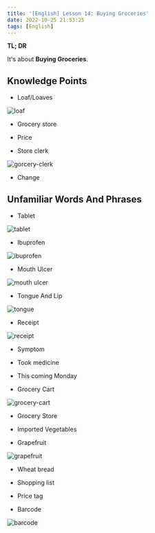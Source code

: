 ```yaml
---
title: '[English] Lesson 14: Buying Groceries'
date: 2022-10-25 21:53:25
tags: [English]
---
```




**TL; DR**



It's about **Buying Groceries**.



<!--more-->



## Knowledge Points



+ Loaf/Loaves



![loaf](./loaf.png)



+ Grocery store



+ Price



+ Store clerk

  

![gorcery-clerk](./gorcery-clerk.png)



+ Change







## Unfamiliar Words And Phrases



+ Tablet



![tablet](./tablet.png)



+ Ibuprofen



![ibuprofen](./ibuprofen.png)



+ Mouth Ulcer



![mouth ulcer](./mouth-ulcer.png)



+ Tongue And Lip



![tongue](./tongue.png)



+ Receipt



![receipt](./receipt.png)



+ Symptom



+ Took medicine



+ This coming Monday



+ Grocery Cart



![grocery-cart](./grocery-cart.png)



+ Grocery Store



+ Imported Vegetables



+ Grapefruit



![grapefruit](./grapefruit.png)



+ Wheat bread



+ Shopping list



+ Price tag



+ Barcode



![barcode](./barcode.png)
